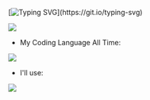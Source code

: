 

<!--
**YHISH-yhish/YHISH-yhish** is a ✨ _special_ ✨ repository because its `README.md` (this file) appears on your GitHub profile.

Here are some ideas to get you started:

- 🔭 I’m currently working on ...
- 🌱 I’m currently learning ...
- 👯 I’m looking to collaborate on ...
- 🤔 I’m looking for help with ...
- 💬 Ask me about ...
- 📫 How to reach me: ...
- 😄 Pronouns: ...
- ⚡ Fun fact: ...
-->
[![Typing SVG](https://readme-typing-svg.demolab.com?font=Fira+Code&pause=1000&random=true&width=435&lines=WEICOME+TO+MY+GITHUB+PROFILE+PAGE!)](https://git.io/typing-svg)

<img src="https://komarev.com/ghpvc/?username=yhish&abbreviated=true" />

<!-- <img align="center" width="400" src="https://github-readme-stats.vercel.app/api?username=YHISH-yhish&theme=transparent&include_all_commits=true&show_icons=true&hide_border=true" /> -->

- My Coding Language All Time:

<img align="center" src="https://github-readme-stats.vercel.app/api/wakatime?username=yhish&theme=transparent&hide_border=true&layout=compact&langs_count=10&display_format=percent&hide_title=true" />


- I'll use:

![](https://skillicons.dev/icons?i=vscode,pycharm,visualstudio,vim,md,qt,github,gitlab,git,linux,ubuntu,mysql,cmake,c,cpp,python,java,html,css,javascript,stackoverflow,twitter,discord,docker,ps,pr,ae)
